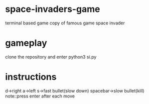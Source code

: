 # space-invaders-game
terminal based game copy of famous game space invader

# gameplay
clone the repository and enter python3 si.py

# instructions
d->right
a->left
s->fast bullet(slow down)
spacebar->slow bullet(kill)
note::press enter after each move
